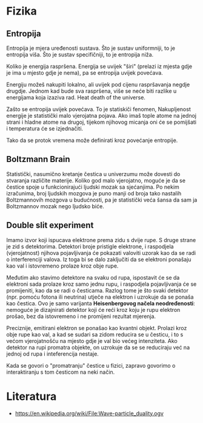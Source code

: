 # Fizika

## Entropija

Entropija je mjera uređenosti sustava. Što je sustav uniformniji, to je entropija viša. Što je sustav specifičniji, to je entropija niža.

Koliko je energija raspršena. Energija se uvijek "širi" (prelazi iz mjesta gdje je ima u mjesto gdje je nema), pa se entropija uvijek povećava.

Energiju možeš nakupiti lokalno, ali uvijek pod cijenu raspršavanja negdje drugdje. Jednom kad bude sva raspršena, više se neće biti razlike u energijama koja izaziva rad. Heat death of the universe.

Zašto se entropija uvijek povećava. To je statiskiči fenomen, Nakupljenost energije je statistički malo vjerojatna pojava. Ako imaš tople atome na jednoj strani i hladne atome na drugoj, tijekom njihovog micanja oni će se pomijšati i temperatura će se izjednačiti.

Tako da se protok vremena može definirati kroz povećanje entropije.

## Boltzmann Brain

Statistički, nasumično kretanje čestica u univerzumu može dovesti do stvaranja različite materije. Koliko god malo vjerojatno, moguće je da se čestice spoje u funkcionirajući ljudski mozak sa sjećanjima. Po nekim izračunima, broj  ljudskih mozgova je puno manji od broja tako nastalih Boltzmannovih mozgova u budućnosti, pa je statistički veća šansa da sam ja Boltzmannov mozak nego ljudsko biće.

## Double slit experiment

Imamo izvor koji ispucava elektrone prema zidu s dvije rupe. S druge strane je zid s detektorima. Detektori broje pristigle elektrone, i raspodjela (vjerojatnost) njihova pojavljivanja će pokazati valoviti uzorak kao da se radi o interferenciji valova. Iz toga bi se dalo zaključiti da se elektroni ponašaju kao val i istovremeno prolaze kroz obje rupe.

Međutim ako stavimo detektore na svaku od rupa, ispostavit će se da elektroni sada prolaze kroz samo jednu rupu, i raspodjela pojavljivanja će se promijeniti, kao da se radi o česticama. Razlog tome je što svaki detektor (npr. pomoću fotona ili neutrina) utječe na elektron i uzrokuje da se ponaša kao čestica. Ovo je samo varijanta **Heisenbergovog načela neodređenosti**: nemoguće je dizajnirati detektor koji će reći kroz koju je rupu elektron prošao, bez da istovremeno i ne promijeni rezultat mjerenja.

Preciznije, emitirani elektron se ponašao kao kvantni objekt. Prolazi kroz obje rupe kao val, a kad se sudari sa zidom reducira se u česticu, i to s većom vjerojatnošću na mjesto gdje je val bio većeg intenziteta. Ako detektor na rupi promatra objekte, on uzrokuje da se se reduciraju već na jednoj od rupa i inteferencija nestaje.

Kada se govori o "promatranju" čestice u fizici, zapravo govorimo o interaktiranju s tom česticom na neki način.

# Literatura

* https://en.wikipedia.org/wiki/File:Wave-particle_duality.ogv
